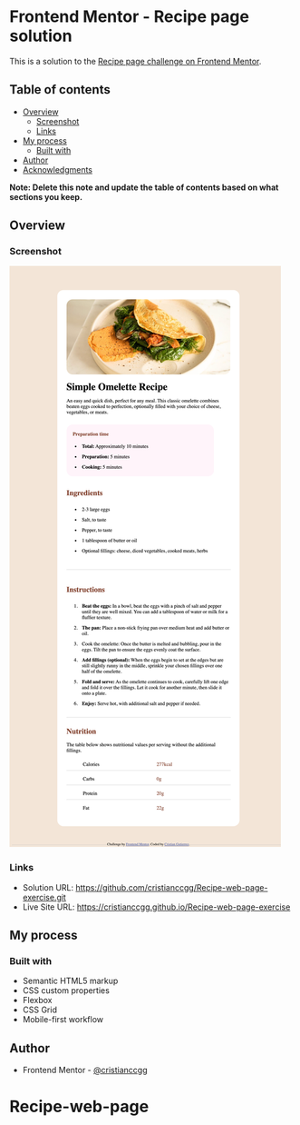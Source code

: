 # Frontend Mentor - Recipe page solution

This is a solution to the [Recipe page challenge on Frontend Mentor](https://www.frontendmentor.io/challenges/recipe-page-KiTsR8QQKm).

## Table of contents

- [Overview](#overview)
  - [Screenshot](#screenshot)
  - [Links](#links)
- [My process](#my-process)
  - [Built with](#built-with)
- [Author](#author)
- [Acknowledgments](#acknowledgments)

**Note: Delete this note and update the table of contents based on what sections you keep.**

## Overview

### Screenshot

![](./design/Recipe-preview.png)

### Links

- Solution URL: https://github.com/cristianccgg/Recipe-web-page-exercise.git
- Live Site URL: https://cristianccgg.github.io/Recipe-web-page-exercise

## My process

### Built with

- Semantic HTML5 markup
- CSS custom properties
- Flexbox
- CSS Grid
- Mobile-first workflow

## Author

- Frontend Mentor - [@cristianccgg](https://www.frontendmentor.io/profile/cristianccgg)

# Recipe-web-page
